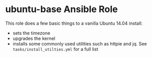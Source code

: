 # ubuntu-base Ansible Role

This role does a few basic things to a vanilla Ubuntu 14.04 install:

- sets the timezone
- upgrades the kernel
- installs some commonly used utilities such as httpie and jq.
  See `tasks/install_utilties.yml` for a full list
